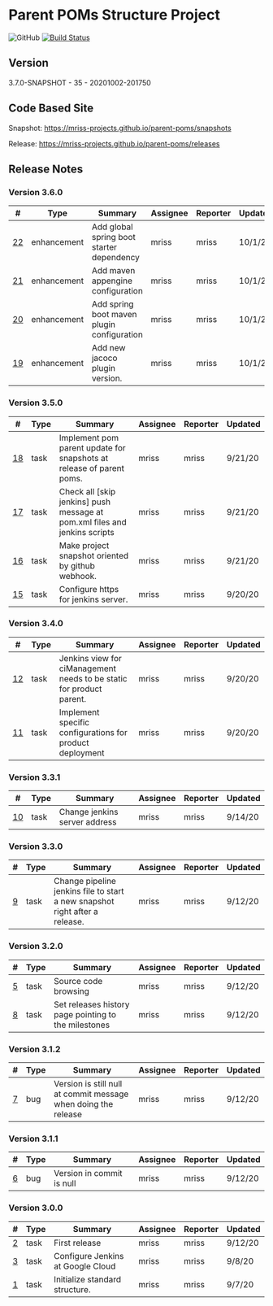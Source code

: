 # Parent POMs Structure Project

![GitHub](https://img.shields.io/github/license/MRISS-Projects/parent-poms?color=blue&label=License) [![Build Status](https://34.70.246.135/jenkins/buildStatus/icon?job=Infrastructure-Snapshot)](https://34.70.246.135/jenkins/view/mriss-parent/job/Infrastructure-Snapshot/)

## Version

3.7.0-SNAPSHOT - 35 - 20201002-201750

## Code Based Site

Snapshot: https://mriss-projects.github.io/parent-poms/snapshots

Release: https://mriss-projects.github.io/parent-poms/releases

## Release Notes

### Version 3.6.0

| # | Type | Summary | Assignee | Reporter | Updated |
| - | ---- | ------- | -------- | -------- | ------- |
| [22](https://github.com/MRISS-Projects/parent-poms/issues/22) | enhancement | Add global spring boot starter dependency | mriss | mriss | 10/1/20 |
| [21](https://github.com/MRISS-Projects/parent-poms/issues/21) | enhancement | Add maven appengine configuration | mriss | mriss | 10/1/20 |
| [20](https://github.com/MRISS-Projects/parent-poms/issues/20) | enhancement | Add spring boot maven plugin configuration | mriss | mriss | 10/1/20 |
| [19](https://github.com/MRISS-Projects/parent-poms/issues/19) | enhancement | Add new jacoco plugin version. | mriss | mriss | 10/1/20 |

### Version 3.5.0

| # | Type | Summary | Assignee | Reporter | Updated |
| - | ---- | ------- | -------- | -------- | ------- |
| [18](https://github.com/MRISS-Projects/parent-poms/issues/18) | task | Implement pom parent update for snapshots at release of parent poms. | mriss | mriss | 9/21/20 |
| [17](https://github.com/MRISS-Projects/parent-poms/issues/17) | task | Check all [skip jenkins] push message at pom.xml files and jenkins scripts | mriss | mriss | 9/21/20 |
| [16](https://github.com/MRISS-Projects/parent-poms/issues/16) | task | Make project snapshot oriented by github webhook. | mriss | mriss | 9/21/20 |
| [15](https://github.com/MRISS-Projects/parent-poms/issues/15) | task | Configure https for jenkins server. | mriss | mriss | 9/20/20 |

### Version 3.4.0

| # | Type | Summary | Assignee | Reporter | Updated |
| - | ---- | ------- | -------- | -------- | ------- |
| [12](https://github.com/MRISS-Projects/parent-poms/issues/12) | task | Jenkins view for ciManagement needs to be static for product parent. | mriss | mriss | 9/20/20 |
| [11](https://github.com/MRISS-Projects/parent-poms/issues/11) | task | Implement specific configurations for product deployment | mriss | mriss | 9/20/20 |

### Version 3.3.1

| # | Type | Summary | Assignee | Reporter | Updated |
| - | ---- | ------- | -------- | -------- | ------- |
| [10](https://github.com/MRISS-Projects/parent-poms/issues/10) | task | Change jenkins server address | mriss | mriss | 9/14/20 |

### Version 3.3.0

| # | Type | Summary | Assignee | Reporter | Updated |
| - | ---- | ------- | -------- | -------- | ------- |
| [9](https://github.com/MRISS-Projects/parent-poms/issues/9) | task | Change pipeline jenkins file to start a new snapshot right after a release. | mriss | mriss | 9/12/20 |

### Version 3.2.0

| # | Type | Summary | Assignee | Reporter | Updated |
| - | ---- | ------- | -------- | -------- | ------- |
| [5](https://github.com/MRISS-Projects/parent-poms/issues/5) | task | Source code browsing | mriss | mriss | 9/12/20 |
| [8](https://github.com/MRISS-Projects/parent-poms/issues/8) | task | Set releases history page pointing to the milestones | mriss | mriss | 9/12/20 |

### Version 3.1.2

| # | Type | Summary | Assignee | Reporter | Updated |
| - | ---- | ------- | -------- | -------- | ------- |
| [7](https://github.com/MRISS-Projects/parent-poms/issues/7) | bug | Version is still null at commit message when doing the release | mriss | mriss | 9/12/20 |

### Version 3.1.1

| # | Type | Summary | Assignee | Reporter | Updated |
| - | ---- | ------- | -------- | -------- | ------- |
| [6](https://github.com/MRISS-Projects/parent-poms/issues/6) | bug | Version in commit is null | mriss | mriss | 9/12/20 |

### Version 3.0.0

| # | Type | Summary | Assignee | Reporter | Updated |
| - | ---- | ------- | -------- | -------- | ------- |
| [2](https://github.com/MRISS-Projects/parent-poms/issues/2) | task | First release | mriss | mriss | 9/12/20 |
| [3](https://github.com/MRISS-Projects/parent-poms/issues/3) | task | Configure Jenkins at Google Cloud | mriss | mriss | 9/8/20 |
| [1](https://github.com/MRISS-Projects/parent-poms/issues/1) | task | Initialize standard structure. | mriss | mriss | 9/7/20 |

